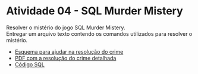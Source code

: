 <h1> Atividade 04 - SQL Murder Mistery </h1>
<p>
    Resolver o mistério do jogo SQL Murder Mistery.
    <br>
    Entregar um arquivo texto contendo os comandos utilizados para resolver o mistério.
</p>
<ul>
    <li> <a href = ""> Esquema para ajudar na resolução do crime </a> </li>
    <li> <a href = "https://github.com/josec-junior/UEPB/blob/main/BancoDeDadosII_2023.1/Atividades/Atividade04/Atividade%2004%20-%20SQL%20Murder%20Mystery.pdf"> PDF com a resolução do crime detalhada </a> </li>
    <li> <a href = ""> Código SQL </a> </li>
</ul>
